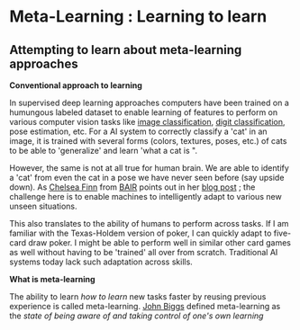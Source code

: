 # Meta-Learning : Learning to learn 

## Attempting to learn about meta-learning approaches

**Conventional approach to learning** 

In supervised deep learning approaches computers have been trained on a humungous labeled dataset to enable learning of features to perform on various computer vision tasks like [image classification](http://www.image-net.org/challenges/LSVRC/), [digit classification](http://yann.lecun.com/exdb/mnist/), pose estimation, etc. For a AI system to correctly classify a 'cat' in an image, it is trained with several forms (colors, textures, poses, etc.) of cats to be able to 'generalize' and learn 'what a cat is ".

However, the same is not at all true for human brain. We are able to identify a 'cat' from even the cat in a pose we have never seen before (say upside down). As [Chelsea Finn](http://people.eecs.berkeley.edu/~cbfinn/) from [BAIR](http://bair.berkeley.edu/) points out in her [blog post](http://bair.berkeley.edu/blog/2017/07/18/learning-to-learn/) ; the challenge here is to enable machines to intelligently adapt to various new unseen situations.

This also translates to the ability of humans to perform across tasks. If I am familiar with the Texas-Holdem version of poker, I can quickly adapt to five-card draw poker. I might be able to perform well in similar other card games as well without having to be 'trained' all over from scratch. Traditional AI systems today lack such adaptation across skills.

**What is meta-learning**

The ability to learn *how to learn* new tasks faster by reusing previous experience is called meta-learning. [John Biggs](http://onlinelibrary.wiley.com/doi/10.1111/j.2044-8279.1985.tb02625.x/abstract) defined meta-learning as the *state of being aware of and taking control of one's own learning* 
